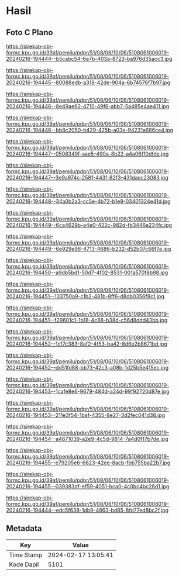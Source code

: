 # Hasil

## Foto C Plano

https://sirekap-obj-formc.kpu.go.id/39af/pemilu/pdpr/51/08/06/10/06/5108061006019-20240216-194444--b5cabc54-6e7b-403a-8723-ba976d35acc3.jpg

https://sirekap-obj-formc.kpu.go.id/39af/pemilu/pdpr/51/08/06/10/06/5108061006019-20240216-194445--80088edb-a318-42de-904a-6b74576f7b97.jpg

https://sirekap-obj-formc.kpu.go.id/39af/pemilu/pdpr/51/08/06/10/06/5108061006019-20240216-194446--8e49ae92-4710-49f6-abb7-5a485e4ae411.jpg

https://sirekap-obj-formc.kpu.go.id/39af/pemilu/pdpr/51/08/06/10/06/5108061006019-20240216-194446--bb8c2050-b429-425b-a03e-94231a686ce4.jpg

https://sirekap-obj-formc.kpu.go.id/39af/pemilu/pdpr/51/08/06/10/06/5108061006019-20240216-194447--0508349f-aae5-490a-8b22-a4a06f10dfde.jpg

https://sirekap-obj-formc.kpu.go.id/39af/pemilu/pdpr/51/08/06/10/06/5108061006019-20240216-194447--3e9a974c-2581-443f-82f3-431daec23083.jpg

https://sirekap-obj-formc.kpu.go.id/39af/pemilu/pdpr/51/08/06/10/06/5108061006019-20240216-194448--34a0b2a3-cc5e-4b72-b1e9-03401324e41d.jpg

https://sirekap-obj-formc.kpu.go.id/39af/pemilu/pdpr/51/08/06/10/06/5108061006019-20240216-194449--6ca4629b-a4e0-422c-982d-fb3446e234fc.jpg

https://sirekap-obj-formc.kpu.go.id/39af/pemilu/pdpr/51/08/06/10/06/5108061006019-20240216-194449--6e929e96-4713-4686-b232-d52b07c66f7a.jpg

https://sirekap-obj-formc.kpu.go.id/39af/pemilu/pdpr/51/08/06/10/06/5108061006019-20240216-194450--a9db5bd1-50d7-4f02-8531-001a570f8b98.jpg

https://sirekap-obj-formc.kpu.go.id/39af/pemilu/pdpr/51/08/06/10/06/5108061006019-20240216-194451--133750a9-c1b2-481b-8ff6-d8db0356f8c1.jpg

https://sirekap-obj-formc.kpu.go.id/39af/pemilu/pdpr/51/08/06/10/06/5108061006019-20240216-194451--f29601c1-1b18-4c88-b38d-c56d8ddd43bb.jpg

https://sirekap-obj-formc.kpu.go.id/39af/pemilu/pdpr/51/08/06/10/06/5108061006019-20240216-194452--1c17c383-8af2-4f53-ba42-8d6e2b8671bd.jpg

https://sirekap-obj-formc.kpu.go.id/39af/pemilu/pdpr/51/08/06/10/06/5108061006019-20240216-194452--dd51fd88-bb73-42c3-a08b-1d25b5e415ec.jpg

https://sirekap-obj-formc.kpu.go.id/39af/pemilu/pdpr/51/08/06/10/06/5108061006019-20240216-194453--1cafe8e6-9679-484d-a24d-99f92720d87e.jpg

https://sirekap-obj-formc.kpu.go.id/39af/pemilu/pdpr/51/08/06/10/06/5108061006019-20240216-194453--211e3f54-1baf-4355-8e27-3d2fec041d38.jpg

https://sirekap-obj-formc.kpu.go.id/39af/pemilu/pdpr/51/08/06/10/06/5108061006019-20240216-194454--a4871039-a2e9-4c5d-9814-7a4d0f17b7de.jpg

https://sirekap-obj-formc.kpu.go.id/39af/pemilu/pdpr/51/08/06/10/06/5108061006019-20240216-194455--e79205e6-6823-42ee-8acb-fbb755ba22b7.jpg

https://sirekap-obj-formc.kpu.go.id/39af/pemilu/pdpr/51/08/06/10/06/5108061006019-20240216-194455--039383df-ef59-4051-bca0-4c0bc4bc28d1.jpg

https://sirekap-obj-formc.kpu.go.id/39af/pemilu/pdpr/51/08/06/10/06/5108061006019-20240216-194444--edc5f638-1db9-4863-bd85-8fd77ed8bc2f.jpg


## Metadata

| Key        | Value               |
| ---------- | ------------------- |
| Time Stamp | 2024-02-17 13:05:41 |
| Kode Dapil | 5101                |



